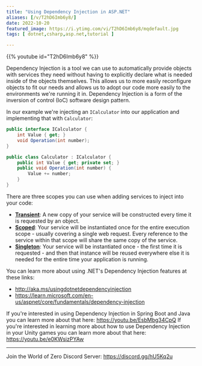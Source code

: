 ```yaml
---
title: "Using Dependency Injection in ASP.NET"
aliases: [/v/T2hD6Imb6y8/]
date: 2022-10-20
featured_image: https://i.ytimg.com/vi/T2hD6Imb6y8/mqdefault.jpg
tags: [ dotnet,csharp,asp.net,tutorial ]

---
```


{{% youtube id="T2hD6Imb6y8" %}}

Dependency Injection is a tool we can use to automatically provide objects with services they need without having to explicitly declare what is needed inside of the objects themselves. This allows us to more easily reconfigure objects to fit our needs and allows us to adopt our code more easily to the environments we're running it in. Dependency Injection is a form of the inversion of control (IoC) software design pattern.

In our example we're injecting an `ICalculator` into our application and implementing that with `Calculator`:

```csharp
public interface ICalculator {
    int Value { get; }
    void Operation(int number);
}

public class Calculator : ICalculator {
    public int Value { get; private set; }
    public void Operation(int number) {
        Value += number;
    }
}
```

There are three scopes you can use when adding services to inject into your code:

* **[Transient](https://learn.microsoft.com/en-us/dotnet/api/microsoft.extensions.dependencyinjection.servicecollectionserviceextensions.addtransient)**: A new copy of your service will be constructed every time it is requested by an object.
* **[Scoped](https://learn.microsoft.com/en-us/dotnet/api/microsoft.extensions.dependencyinjection.servicecollectionserviceextensions.addscoped)**: Your service will be instantiated once for the entire execution scope - usually covering a single web request. Every reference to the service within that scope will share the same copy of the service.
* **[Singleton](https://learn.microsoft.com/en-us/dotnet/api/microsoft.extensions.dependencyinjection.servicecollectionserviceextensions.addsingleton)**: Your service will be instantiated once - the first time it is requested - and then that instance will be reused everywhere else it is needed for the entire time your application is running.

You can learn more about using .NET's Dependency Injection features at these links:

* http://aka.ms/usingdotnetdependencyinjection
* https://learn.microsoft.com/en-us/aspnet/core/fundamentals/dependency-injection

If you're interested in using Dependency Injection in Spring Boot and Java you can learn more about that here: https://youtu.be/EsbMbg34CpQ
If you're interested in learning more about how to use Dependency Injection in your Unity games you can learn more about that here: https://youtu.be/e0KWsizPYAw

***

Join the World of Zero Discord Server: https://discord.gg/hU5Kq2u